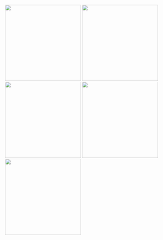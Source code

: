 <p>
  <img src ="https://github.com/Henijariwala/invoice/assets/160698403/deb85206-ff3d-4020-abc2-9cacfe19fc38" width="250">
  <img src ="https://github.com/Henijariwala/invoice/assets/160698403/e8b1a7b1-2498-4ae3-acb8-a1b7dbd5dfa6" width="250">
  <img src ="https://github.com/Henijariwala/invoice/assets/160698403/9e1a48e2-e7a8-4801-8751-2aa097d4595e" width="250">
  <img src ="https://github.com/Henijariwala/invoice/assets/160698403/6f066ae0-16f8-4ffe-9e8c-d24c55487a7e" width="250">
  <img src ="https://github.com/Henijariwala/invoice/assets/160698403/8d0ade4f-2f10-43e3-88fa-5e19a32d95c1" width="250">
</p>

